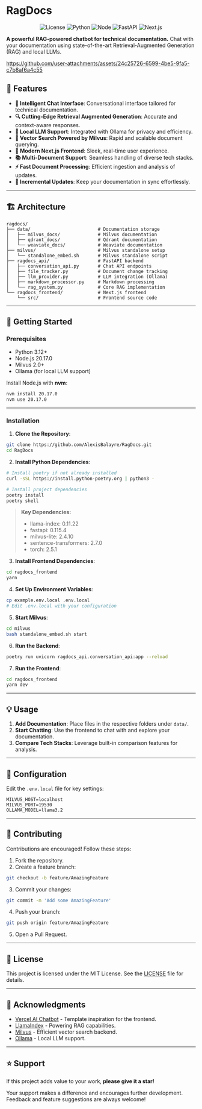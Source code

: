 # RagDocs

<div align="center">

![License](https://img.shields.io/badge/license-MIT-blue.svg)
![Python](https://img.shields.io/badge/python-3.12%2B-blue)
![Node](https://img.shields.io/badge/node-20.17.0-green)
![FastAPI](https://img.shields.io/badge/FastAPI-0.115.4-teal)
![Next.js](https://img.shields.io/badge/Next.js-14-black)

</div>

**A powerful RAG-powered chatbot for technical documentation.** Chat with your documentation using state-of-the-art Retrieval-Augmented Generation (RAG) and local LLMs.

https://github.com/user-attachments/assets/24c25726-6599-4be5-9fa5-c7b8af6a4c55

## 🌟 Features

- **🤖 Intelligent Chat Interface**: Conversational interface tailored for technical documentation.
- **🔍 Cutting-Edge Retrieval Augmented Generation**: Accurate and context-aware responses.
- **💾 Local LLM Support**: Integrated with Ollama for privacy and efficiency.
- **🎯 Vector Search Powered by Milvus**: Rapid and scalable document querying.
- **🚀 Modern Next.js Frontend**: Sleek, real-time user experience.
- **📚 Multi-Document Support**: Seamless handling of diverse tech stacks.
- **⚡ Fast Document Processing**: Efficient ingestion and analysis of updates.
- **🔄 Incremental Updates**: Keep your documentation in sync effortlessly.

---

## 🏗️ Architecture

```
ragdocs/
├── data/                         # Documentation storage
│   ├── milvus_docs/              # Milvus documentation
│   ├── qdrant_docs/              # Qdrant documentation
│   └── weaviate_docs/            # Weaviate documentation
├── milvus/                       # Milvus standalone setup
│   └── standalone_embed.sh       # Milvus standalone script
├── ragdocs_api/                  # FastAPI backend
│   ├── conversation_api.py       # Chat API endpoints
│   ├── file_tracker.py           # Document change tracking
│   ├── llm_provider.py           # LLM integration (Ollama)
│   ├── markdown_processor.py     # Markdown processing
│   └── rag_system.py             # Core RAG implementation
└── ragdocs_frontend/             # Next.js frontend
    └── src/                      # Frontend source code
```

---

## 🚀 Getting Started

### Prerequisites

- Python 3.12+
- Node.js 20.17.0
- Milvus 2.0+
- Ollama (for local LLM support)

Install Node.js with **nvm**:

```bash
nvm install 20.17.0
nvm use 20.17.0
```

---

### Installation

1. **Clone the Repository**:

```bash
git clone https://github.com/AlexisBalayre/RagDocs.git
cd RagDocs
```

2. **Install Python Dependencies**:

```bash
# Install poetry if not already installed
curl -sSL https://install.python-poetry.org | python3 -

# Install project dependencies
poetry install
poetry shell
```

> **Key Dependencies:**
> - llama-index: 0.11.22
> - fastapi: 0.115.4
> - milvus-lite: 2.4.10
> - sentence-transformers: 2.7.0
> - torch: 2.5.1

3. **Install Frontend Dependencies**:

```bash
cd ragdocs_frontend
yarn
```

4. **Set Up Environment Variables**:

```bash
cp example.env.local .env.local
# Edit .env.local with your configuration
```

5. **Start Milvus**:

```bash
cd milvus
bash standalone_embed.sh start
```

6. **Run the Backend**:

```bash
poetry run uvicorn ragdocs_api.conversation_api:app --reload
```

7. **Run the Frontend**:

```bash
cd ragdocs_frontend
yarn dev
```

---

## 💡 Usage

1. **Add Documentation**: Place files in the respective folders under `data/`.
2. **Start Chatting**: Use the frontend to chat with and explore your documentation.
3. **Compare Tech Stacks**: Leverage built-in comparison features for analysis.

---

## 🔧 Configuration

Edit the `.env.local` file for key settings:

```env
MILVUS_HOST=localhost
MILVUS_PORT=19530
OLLAMA_MODEL=llama3.2
```

---

## 🤝 Contributing

Contributions are encouraged! Follow these steps:

1. Fork the repository.
2. Create a feature branch:

```bash
git checkout -b feature/AmazingFeature
```

3. Commit your changes:

```bash
git commit -m 'Add some AmazingFeature'
```

4. Push your branch:

```bash
git push origin feature/AmazingFeature
```

5. Open a Pull Request.

---

## 📝 License

This project is licensed under the MIT License. See the [LICENSE](LICENSE) file for details.

---

## 🙏 Acknowledgments

- [Vercel AI Chatbot](https://github.com/vercel/ai-chatbot) - Template inspiration for the frontend.
- [LlamaIndex](https://github.com/jerryjliu/llama_index) - Powering RAG capabilities.
- [Milvus](https://github.com/milvus-io/milvus) - Efficient vector search backend.
- [Ollama](https://github.com/jmorganca/ollama) - Local LLM support.

---

## ⭐ Support

If this project adds value to your work, **please give it a star!**

Your support makes a difference and encourages further development. Feedback and feature suggestions are always welcome!

